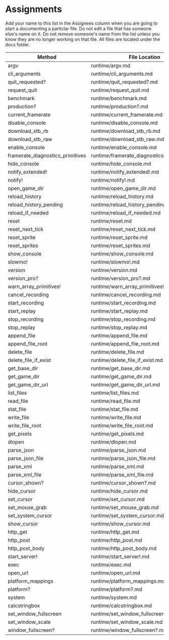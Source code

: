 # Assignments

Add your name to this list in the Assignees column when you are going to start a documenting a particlar file.  Do not edit a file that has someone else's name 
on it.  Do not remove someone's name from the list unless you know they are no longer working on that file.  All files are located under the docs folder.

|	Method	|	File Location	|	Assignee	|	Done	|	Reviewed	|
|	---	|	---	|	---	|	---	|	---	|
|	argv	|	runtime/argv.md	|	dcrawl	| X		|		|
|	cli_arguments	|	runtime/cli_arguments.md	|	dcrawl	|	X	|		|
|	quit_requested?	|	runtime/quit_requested?.md	|	dcrawl	|	X	|		|
|	request_quit	|	runtime/request_quit.md	|	dcrawl	|	X	|		|
|	benchmark	|	runtime/benchmark.md	|	dcrawl	|	X	|		|
|	production?	|	runtime/production?.md	|	dcrawl	|	X	|		|
|	current_framerate	|	runtime/current_framerate.md	|	dcrawl	|	X	|		|
|	disable_console	|	runtime/disable_console.md	|	dcrawl	|	X	|		|
|	download_stb_rb	|	runtime/download_stb_rb.md	|	dcrawl	| X |		|
|	download_stb_raw	|	runtime/download_stb_raw.md	|	dcrawl	|	X	|		|
|	enable_console	|	runtime/enable_console.md	|	dcrawl	|	X	|		|
|	framerate_diagnostics_primitives	|	runtime/framerate_diagnostics_primitives.md	|	dcrawl	|	X	|		|
|	hide_console	|	runtime/hide_console.md	|dcrawl		|	X	|		|
|	notify_extended!	|	runtime/notify_extended!.md	|	dcrawl	|	X	|		|
|	notify!	|	runtime/notify!.md	|	dcrawl	|	X	|		|
|	open_game_dir	|	runtime/open_game_dir.md	| dcrawl |	X	|		|
|	reload_history	|	runtime/reload_history.md	|	dcrawl	|	X	|		|
|	reload_history_pending	|	runtime/reload_history_pending.md	|	dcrawl	|	X	|		|
|	reload_if_needed	|	runtime/reload_if_needed.md	|	dcrawl	|	X	|		|
|	reset	|	runtime/reset.md	|	dcrawl	|	X	|		|
|	reset_next_tick	|	runtime/reset_next_tick.md	|	dcrawl	|	X	|		|
|	reset_sprite	|	runtime/reset_sprite.md	|	dcrawl	|	X	|		|
|	reset_sprites	|	runtime/reset_sprites.md	|	dcrawl	|	X	|		|
|	show_console	|	runtime/show_console.md	|	dcrawl	|	X	|		|
|	slowmo!	|	runtime/slowmo!.md	|	dcrawl	|	X	|		|
|	version	|	runtime/version.md	|	dcrawl	|	X	|		|
|	version_pro?	|	runtime/version_pro?.md	|		|	X	|		|
|	warn_array_primitives!	|	runtime/warn_array_primitives!.md	|		|	X	|		|
|	cancel_recording	|	runtime/cancel_recording.md	|		|	X	|		|
|	start_recording	|	runtime/start_recording.md	|		|	X	|		|
|	start_replay	|	runtime/start_replay.md	|		|	X	|		|
|	stop_recording	|	runtime/stop_recording.md	|		|	X	|		|
|	stop_replay	|	runtime/stop_replay.md	|		|	X	|		|
|	append_file	|	runtime/append_file.md	|	dcrawl	|	X	|		|
|	append_file_root	|	runtime/append_file_root.md	|	dcrawl |	X	|		|
|	delete_file	|	runtime/delete_file.md	|		|	X	|		|
|	delete_file_if_exist	|	runtime/delete_file_if_exist.md	|		|	X	|		|
|	get_base_dir	|	runtime/get_base_dir.md	|		|	X	|		|
|	get_game_dir	|	runtime/get_game_dir.md	|		|	X	|		|
|	get_game_dir_url	|	runtime/get_game_dir_url.md	|	dcrawl	|	X	|		|
|	list_files	|	runtime/list_files.md	|		|	X	|		|
|	read_file	|	runtime/read_file.md	|		|X		|		|
|	stat_file	|	runtime/stat_file.md	|		|	X	|		|
|	write_file	|	runtime/write_file.md	|		|	X	|		|
|	write_file_root	|	runtime/write_file_root.md	|		|	X	|		|
|	get_pixels	|	runtime/get_pixels.md	|		|	X	|		|
|	dlopen	|	runtime/dlopen.md	|		|	X	|		|
|	parse_json	|	runtime/parse_json.md	|		|	X	|		|
|	parse_json_file	|	runtime/parse_json_file.md	|		|	X	|		|
|	parse_xml	|	runtime/parse_xml.md	|		|	X	|		|
|	parse_xml_file	|	runtime/parse_xml_file.md	|		|X		|		|
|	cursor_shown?	|	runtime/cursor_shown?.md	|		|	X	|		|
|	hide_cursor	|	runtime/hide_cursor.md	|		|	X	|		|
|	set_cursor	|	runtime/set_cursor.md	|		|	X	|		|
|	set_mouse_grab	|	runtime/set_mouse_grab.md	|		|	X	|		|
|	set_system_cursor	|	runtime/set_system_cursor.md	|		|	X	|		|
|	show_cursor	|	runtime/show_cursor.md	|		|	X	|		|
|	http_get	|	runtime/http_get.md	|		|	X	|		|
|	http_post	|	runtime/http_post.md	|		|X		|		|
|	http_post_body	|	runtime/http_post_body.md	|		|	X	|		|
|	start_server!	|	runtime/start_server!.md	|		|	X	|		|
|	exec	|	runtime/exec.md	|		|	X	|		|
|	open_url	|	runtime/open_url.md	|		|	X	|		|
|	platform_mappings	|	runtime/platform_mappings.md	|		|	X	|		|
|	platform?	|	runtime/platform?.md	|		|	X	|		|
|	system	|	runtime/system.md	|		|X		|		|
|	calcstringbox	|	runtime/calcstringbox.md	|		|	X	|		|
|	set_window_fullscreen	|	runtime/set_window_fullscreen.md	|		|	X	|		|
|	set_window_scale	|	runtime/set_window_scale.md	|		|	X	|		|
|	window_fullscreen?	|	runtime/window_fullscreen?.md	|		|	X	|		|

